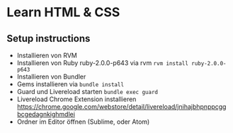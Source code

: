 # Learn HTML & CSS

## Setup instructions

* Installieren von RVM
* Installieren von Ruby ruby-2.0.0-p643 via rvm `rvm install ruby-2.0.0-p643`
* Installieren von Bundler
* Gems installieren via `bundle install`
* Guard und Livereload starten `bundle exec guard`
* Livereload Chrome Extension installieren https://chrome.google.com/webstore/detail/livereload/jnihajbhpnppcggbcgedagnkighmdlei
* Ordner im Editor öffnen (Sublime, oder Atom)
